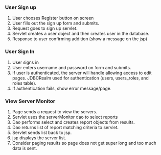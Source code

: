 
### User Sign up

1. User chooses Register button on screen 
1. User fills out the sign up form and submits.
1. Request goes to sign up servlet.
1. Servlet creates a user object and then creates user in the database.
1. Response to user confirming addition (show a message on the jsp)

### User Sign In

1. User signs in
1. User enters username and password on form and submits. 
1. If user is authenticated, the server will handle allowing access to edit 
pages.  JDBCRealm used for authentication (users, users_roles, and roles table).
1. If authentication fails, show error message/page.

### View Server Monitor

1. Page sends a request to view the servers.
1. Servlet uses the serverMonitor dao to select reports
1. Dao performs select and creates report objects from results.
1. Dao returns list of report matching criteria to servlet.
1. Servlet sends list back to jsp.
1. jsp displays the server list.
1. Consider paging results so page does not get super long and too much data 
is sent.



